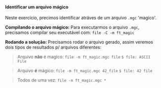 #### Identificar um arquivo mágico
Neste exercicio, precimos identificar atráves de um arquivo `.mgc` 'magico'.

**Compilando o arquivo mágico:**
Para executarmos o arquivo `.mgc`, precisamos compilar seu executável com:
`file -C -m ft_magic`

**Rodando a solução:**
Precisamos rodar o arquivo gerado, assim veremos dois tipos de resultados p/ arquivos diferentes:

> Arquivo **não** é magico:
`file -m ft_magic.mgc file`
`$ file: ASCII File`

> Arquivo **é** mágico:
`file -m ft_magic.mgc 42_file`
`$ file: 42 file`

> Todos de uma vez:
`file -m ft_magic.mgc *`
